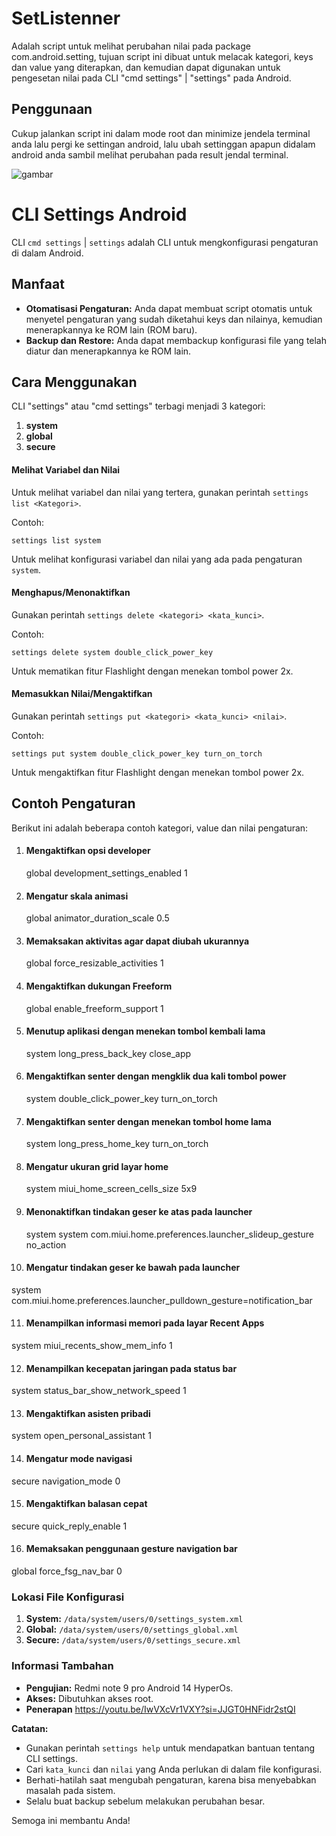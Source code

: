 # SetListenner
Adalah script untuk melihat perubahan nilai pada package com.android.setting, tujuan script ini dibuat untuk melacak kategori, keys dan value yang diterapkan, dan kemudian dapat digunakan untuk pengesetan nilai pada CLI "cmd settings" | "settings" pada Android.

## Penggunaan
Cukup jalankan script ini dalam mode root dan minimize jendela terminal anda lalu pergi ke settingan android, lalu ubah settinggan apapun didalam android anda sambil melihat perubahan pada result jendal terminal.

![gambar](./Screenshot_2024-08-28-21-58-11-604_com.miui.securitycore.jpg)


# CLI Settings Android

CLI ```cmd settings``` | ```settings``` adalah CLI untuk mengkonfigurasi pengaturan di dalam Android.

## Manfaat

- **Otomatisasi Pengaturan:** Anda dapat membuat script otomatis untuk menyetel pengaturan yang sudah diketahui keys dan nilainya, kemudian menerapkannya ke ROM lain (ROM baru).
- **Backup dan Restore:** Anda dapat membackup konfigurasi file yang telah diatur dan menerapkannya ke ROM lain.

## Cara Menggunakan

CLI "settings" atau "cmd settings" terbagi menjadi 3 kategori:

1. **system**
2. **global**
3. **secure**

#### Melihat Variabel dan Nilai

Untuk melihat variabel dan nilai yang tertera, gunakan perintah `settings list <Kategori>`.

Contoh:
```
settings list system 
```
Untuk melihat konfigurasi variabel dan nilai yang ada pada pengaturan `system`.

#### Menghapus/Menonaktifkan

Gunakan perintah `settings delete <kategori> <kata_kunci>`.

Contoh:
```
settings delete system double_click_power_key
```
Untuk mematikan fitur Flashlight dengan menekan tombol power 2x.

#### Memasukkan Nilai/Mengaktifkan

Gunakan perintah `settings put <kategori> <kata_kunci> <nilai>`.

Contoh:
```
settings put system double_click_power_key turn_on_torch
```
Untuk mengaktifkan fitur Flashlight dengan menekan tombol power 2x.

## Contoh Pengaturan

Berikut ini adalah beberapa contoh kategori, value dan nilai pengaturan:

1. #### Mengaktifkan opsi developer
   global development_settings_enabled 1

2. #### Mengatur skala animasi
   global animator_duration_scale 0.5

3. #### Memaksakan aktivitas agar dapat diubah ukurannya
   global force_resizable_activities 1

4. #### Mengaktifkan dukungan Freeform
   global enable_freeform_support 1

5. #### Menutup aplikasi dengan menekan tombol kembali lama
   system long_press_back_key close_app

6. #### Mengaktifkan senter dengan mengklik dua kali tombol power
   system double_click_power_key turn_on_torch

7. #### Mengaktifkan senter dengan menekan tombol home lama
   system long_press_home_key turn_on_torch

8. #### Mengatur ukuran grid layar home
   system miui_home_screen_cells_size 5x9

9. #### Menonaktifkan tindakan geser ke atas pada launcher
   system system com.miui.home.preferences.launcher_slideup_gesture no_action

10. #### Mengatur tindakan geser ke bawah pada launcher
   system com.miui.home.preferences.launcher_pulldown_gesture=notification_bar

11. #### Menampilkan informasi memori pada layar Recent Apps
   system miui_recents_show_mem_info 1

12. #### Menampilkan kecepatan jaringan pada status bar
   system status_bar_show_network_speed 1

13. #### Mengaktifkan asisten pribadi
   system open_personal_assistant 1

14. #### Mengatur mode navigasi 
   secure navigation_mode 0

15. #### Mengaktifkan balasan cepat 
   secure quick_reply_enable 1

16. #### Memaksakan penggunaan gesture navigation bar
   global force_fsg_nav_bar 0 

### Lokasi File Konfigurasi

1. **System:** `/data/system/users/0/settings_system.xml`
2. **Global:** `/data/system/users/0/settings_global.xml`
3. **Secure:** `/data/system/users/0/settings_secure.xml`

### Informasi Tambahan

* **Pengujian:** Redmi note 9 pro Android 14 HyperOs.
* **Akses:** Dibutuhkan akses root.
* **Penerapan** https://youtu.be/IwVXcVr1VXY?si=JJGT0HNFidr2stQI

**Catatan:**

- Gunakan perintah `settings help` untuk mendapatkan bantuan tentang CLI settings.
- Cari `kata_kunci` dan `nilai` yang Anda perlukan di dalam file konfigurasi.
- Berhati-hatilah saat mengubah pengaturan, karena bisa menyebabkan masalah pada sistem.
- Selalu buat backup sebelum melakukan perubahan besar.

Semoga ini membantu Anda!
